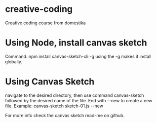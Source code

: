 # creative-coding
Creative coding course from domestika
# Using Node, install canvas sketch
Command: npm install canvas-sketch-cli -g
using the -g makes it install globally.

# Using Canvas Sketch
navigate to the desired directory, then use command canvas-sketch followed by the desired name of the file. End with --new to create a new file. 
Example: canvas-sketch sketch-01.js --new

For more info check the canvas sketch read-me on github.